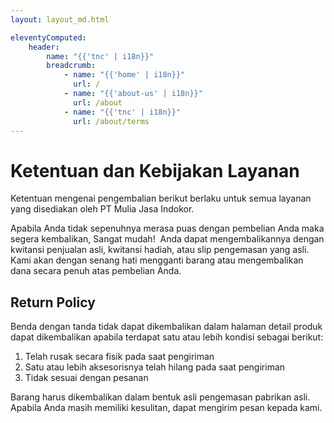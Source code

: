 ```yaml
---
layout: layout_md.html

eleventyComputed:
    header:
        name: "{{'tnc' | i18n}}"
        breadcrumb:
            - name: "{{'home' | i18n}}"
              url: /
            - name: "{{'about-us' | i18n}}"
              url: /about
            - name: "{{'tnc' | i18n}}"
              url: /about/terms
---
```


# Ketentuan dan Kebijakan Layanan

Ketentuan mengenai pengembalian berikut berlaku untuk semua layanan yang disediakan oleh PT Mulia Jasa Indokor.

Apabila Anda tidak sepenuhnya merasa puas dengan pembelian Anda maka segera kembalikan, Sangat mudah!&nbsp; Anda dapat mengembalikannya dengan kwitansi penjualan asli, kwitansi hadiah, atau slip pengemasan yang asli. Kami akan dengan senang hati mengganti barang atau mengembalikan dana secara penuh atas pembelian Anda.

## Return Policy

Benda dengan tanda tidak dapat dikembalikan dalam halaman detail produk dapat dikembalikan apabila terdapat satu atau lebih kondisi sebagai berikut:

1. Telah rusak secara fisik pada saat pengiriman
2. Satu atau lebih aksesorisnya telah hilang pada saat pengiriman
3. Tidak sesuai dengan pesanan

Barang harus dikembalikan dalam bentuk asli pengemasan pabrikan asli. Apabila Anda masih memiliki kesulitan, dapat mengirim pesan kepada kami.